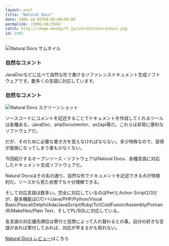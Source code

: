 ```yaml
---
layout: post
title: "Natural Docs"
date: 2006-10-05T09:00:00+09:00
permalink: /2006/10/2504/
catch: http://image.moongift.jp/intro2/naturaldocs.png
id: 2491
---
```

 ![Natural Docs サムネイル](http://image.moongift.jp/intro2/naturaldocs.t.png "Natural Docs サムネイル")
  

### 自然なコメント
  
JavaDocなどに比べて自然な形で書けるリファレンスドキュメント生成ソフトウェアです。数多くの言語に対応しています。  
<!--more-->  

### 自然なコメント
  

![Natural Docs スクリーンショット](http://image.moongift.jp/intro2/naturaldocs.png "Natural Docs スクリーンショット")

  

ソースコードにコメントを記述することでドキュメントを作成してくれるツールは各種ある。JavaDoc、phpDocumentor、as2api等だ。これらは非常に便利なソフトウェアだ。

  

だが、そのために必要な書き方を覚えなければならない。多少特殊なので、習得が面倒になってしまう事も少なくない。

  

今回紹介するオープンソース・ソフトウェアはNatural Docs、各種言語に対応したドキュメント生成ソフトウェアだ。

  

Natural Docsはその名の通り、自然な形でドキュメントを記述できる点が特徴的だ。ソースから見た状態でも十分理解できる。

  

そして対応言語は数多い。完全に対応しているのはPerlとAction Script2/3だが、基本機能はC/C++/Java/PHP/Python/Visual Basic/Pascal/Delphi/Ada/JavaScript/Ruby/Tcl/ColdFusion/Assembly/Fortran/R/Makefiles/Plain Text、そしてPL/SQLに対応している。

  

各言語の対応優先順位は寄付と投票によって入れ替わるとの事。自分の好きな言語があれば寄付してみれば、対応が早まるかも知れない。

  

[Natural Docs レビュー](http://oss.moongift.jp/review/i-2505.html)はこちら

